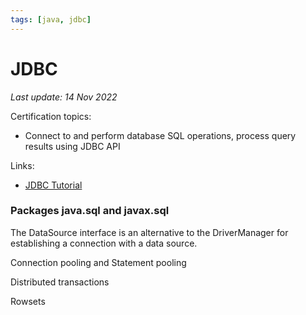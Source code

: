 ```yaml
---
tags: [java, jdbc]
---
```

# JDBC

*Last update: 14 Nov 2022*

Certification topics:

* Connect to and perform database SQL operations, process query results using JDBC API 

Links:

* [JDBC Tutorial](https://docs.oracle.com/javase/tutorial/jdbc/basics/)

### Packages java.sql and javax.sql

The DataSource interface is an alternative to the DriverManager for establishing a connection with a data source.

Connection pooling and Statement pooling

Distributed transactions

Rowsets

